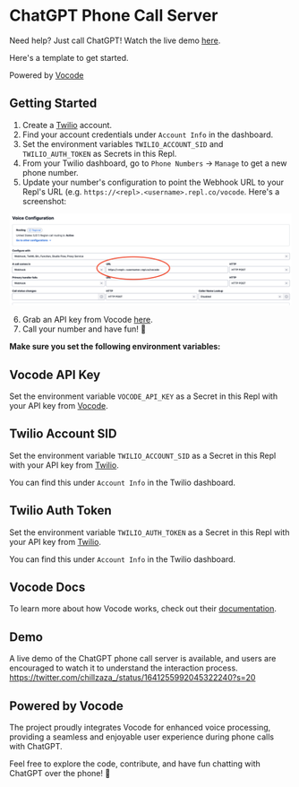 # ChatGPT Phone Call Server

Need help? Just call ChatGPT! Watch the live demo [here](https://twitter.com/chillzaza_/status/1641255992045322240?s=20).

Here's a template to get started.

Powered by [Vocode](https://docs.vocode.dev/welcome)

## Getting Started

1. Create a [Twilio](https://www.twilio.com/) account.
2. Find your account credentials under `Account Info` in the dashboard.
3. Set the environment variables `TWILIO_ACCOUNT_SID` and `TWILIO_AUTH_TOKEN` as Secrets in this Repl.
4. From your Twilio dashboard, go to `Phone Numbers` -> `Manage` to get a new phone number.
5. Update your number's configuration to point the Webhook URL to your Repl's URL (e.g. `https://<repl>.<username>.repl.co/vocode`. Here's a screenshot:
   
![Add Repl URL](TwilioConfigScreenshot.png)

6. Grab an API key from Vocode [here](https://app.vocode.dev/).
7. Call your number and have fun! 🥳


**Make sure you set the following environment variables:**

## Vocode API Key

Set the environment variable `VOCODE_API_KEY` as a Secret in this Repl with your API key from [Vocode](https://app.vocode.dev/).

## Twilio Account SID

Set the environment variable `TWILIO_ACCOUNT_SID` as a Secret in this Repl with your API key from [Twilio]([https://app.vocode.dev/](https://www.twilio.com/try-twilio)).

You can find this under `Account Info` in the Twilio dashboard.

## Twilio Auth Token

Set the environment variable `TWILIO_AUTH_TOKEN` as a Secret in this Repl with your API key from [Twilio]([https://app.vocode.dev/](https://www.twilio.com/try-twilio)).

You can find this under `Account Info` in the Twilio dashboard.

## Vocode Docs

To learn more about how Vocode works, check out their [documentation](https://docs.vocode.dev/welcome).

## Demo
A live demo of the ChatGPT phone call server is available, and users are encouraged to watch it to understand the interaction process.
https://twitter.com/chillzaza_/status/1641255992045322240?s=20

## Powered by Vocode
The project proudly integrates Vocode for enhanced voice processing, providing a seamless and enjoyable user experience during phone calls with ChatGPT.

Feel free to explore the code, contribute, and have fun chatting with ChatGPT over the phone! 🎉
